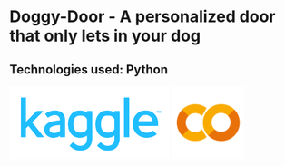 # Doggy-Door - A personalized door that only lets in your dog
## Technologies used: Python
<img src="kaggle.png" width="282" height="128">
<img src="colab.png" width="128" height="128">
